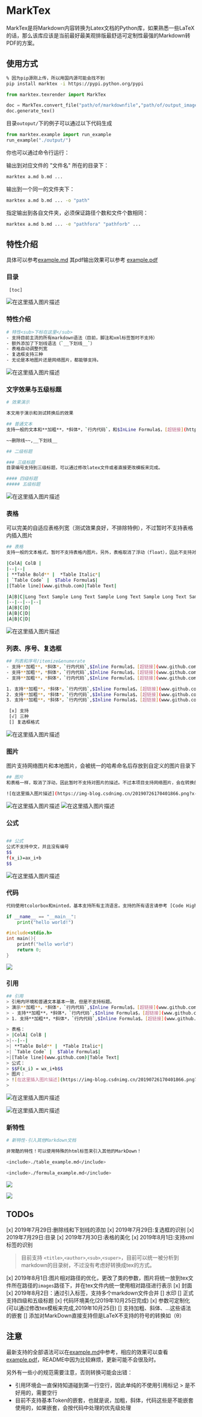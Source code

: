 # MarkTex
MarkTex是将Markdown内容转换为Latex文档的Python库，如果熟悉一些LaTeX的话，那么该库应该是当前最好最美观排版最舒适可定制性最强的Markdown转PDF的方案。


## 使用方式
```bash
% 因为pip源刚上传，所以用国内源可能会找不到
pip install marktex -i https://pypi.python.org/pypi
```

```python
from marktex.texrender import MarkTex

doc = MarkTex.convert_file("path/of/markdownfile","path/of/output_image/dir")
doc.generate_tex()
```

目录`outoput/`下的例子可以通过以下代码生成
```python
from marktex.example import run_example
run_example("./output/")
```


你也可以通过命令行运行：

输出到对应文件的 "文件名" 所在的目录下：
```bash
marktex a.md b.md ...
```

输出到一个同一的文件夹下：
```bash
marktex a.md b.md ... -o "path"
```

指定输出到各自文件夹，必须保证路径个数和文件个数相同：
```bash
marktex a.md b.md ... -e "pathfora" "pathforb" ...
```

## 特性介绍
具体可以参考[example.md](./marktex/example/example.md)
其pdf输出效果可以参考
[example.pdf](./output/example.pdf)

### 目录
```bash
 [toc]
```
![在这里插入图片描述](./src/toc.png)
### 特性介绍
```bash
# 特性<sub>下标在这里</sub>
- 支持目前主流的所有markdown语法（目前，脚注和xml标签暂时不支持）
- 额外添加了下划线语法（`__下划线__`）
- 表格自动调整列宽
- 复选框支持三种
- 无论是本地图片还是网络图片，都能够支持。
```
![在这里插入图片描述](./src/feature.png)
### 文字效果与五级标题
```bash
# 效果演示

本文用于演示和测试转换后的效果

## 普通文本
支持一般的文本和**加粗**，*斜体*，`行内代码`，和$InLine Formula$，[超链接](http://github.com)，注意公式暂时不支持中文。

~~删除线~~,__下划线__

## 二级标题

### 三级标题
目录编号支持到三级标题，可以通过修改latex文件或者直接更改模板来完成。

#### 四级标题
##### 五级标题
```

![在这里插入图片描述](./src/effect.png)

### 表格
可以完美的自适应表格列宽（测试效果良好，不排除特例），不过暂时不支持表格内插入图片
```bash
## 表格
支持一般的文本格式，暂时不支持表格内图片。另外，表格取消了浮动（float），因此不支持对表格的描述（caption），不过在Markdown中也没有对表格的描述，因此也不算功能不完善。

|ColA| ColB |
|--|--|
| **Table Bold** |  *Table Italic*|
| `Table Code` |  $Table Formula$|
|[Table line](www.github.com)|Table Text|

|A|B|C|Long Text Sample Long Text Sample Long Text Sample Long Text Sample Long Text Sample Long Text Sample |
|--|--|--|--|
|A|B|C|D|
|A|B|C|D|
|A|B|C|D|
```
![在这里插入图片描述](./src/table.png)

### 列表、序号、复选框
```bash
## 列表和序号/itemize&enumerate
- 支持**加粗**，*斜体*，`行内代码`,$Inline Formula$，[超链接](www.github.com)
- 支持**加粗**，*斜体*，`行内代码`,$Inline Formula$，[超链接](www.github.com)
- 支持**加粗**，*斜体*，`行内代码`,$Inline Formula$，[超链接](www.github.com)

1. 支持**加粗**，*斜体*，`行内代码`,$Inline Formula$，[超链接](www.github.com)
2. 支持**加粗**，*斜体*，`行内代码`,$Inline Formula$，[超链接](www.github.com)
3. 支持**加粗**，*斜体*，`行内代码`,$Inline Formula$，[超链接](www.github.com)

 [x] 支持
 [√] 三种
 [] 复选框格式
```
![在这里插入图片描述](./src/list.png)

### 图片
图片支持网络图片和本地图片，会被统一的哈希命名后存放到自定义的图片目录下
```bash
## 图片
和表格一样，取消了浮动，因此暂时不支持对图片的描述。不过本项目支持网络图片，会在转换的时候自动下载到本地。

![在这里插入图片描述](https://img-blog.csdnimg.cn/20190726170401866.png?x-oss-process=image/watermark,type_ZmFuZ3poZW5naGVpdGk,shadow_10,text_aHR0cHM6Ly9ibG9nLmNzZG4ubmV0L3NhaWxpc3Q=,size_16,color_FFFFFF,t_70)
```

![在这里插入图片描述](./src/img1.png)
![在这里插入图片描述](./src/img2.png)

### 公式
```bash

## 公式
公式不支持中文，并且没有编号
$$
f(x_i)=ax_i+b
$$
```
![在这里插入图片描述](./src/fomular.png)


### 代码

```bash
代码使用tcolorbox和minted，基本支持所有主流语言。支持的所有语言请参考 [Code Highlighting with minted](https://www.overleaf.com/learn/latex/Code_Highlighting_with_minted) 
```
```python
if __name__ == "__main__":
	print("hello world!")
```
```cpp
#include<stdio.h>
int main(){
	printf("hello world")
	return 0;
}
```

![](./src/code.png)

### 引用
```bash
## 引用
> 引用内环境和普通文本基本一致，但是不支持标题。
> 演示**加粗**，*斜体*，`行内代码`,$Inline Formula$，[超链接](www.github.com)
> - 支持**加粗**，*斜体*，`行内代码`,$Inline Formula$，[超链接](www.github.com)
> 1. 支持**加粗**，*斜体*，`行内代码`,$Inline Formula$，[超链接](www.github.com)

> 表格：
> |ColA| ColB |
>|--|--|
>| **Table Bold** |  *Table Italic*|
>| `Table Code` |  $Table Formula$|
>|[Table line](www.github.com)|Table Text|
> 公式：
> $$F(x_i) = wx_i+b$$
> 图片：
> ![在这里插入图片描述](https://img-blog.csdnimg.cn/20190726170401866.png?x-oss-process=image/watermark,type_ZmFuZ3poZW5naGVpdGk,shadow_10,text_aHR0cHM6Ly9ibG9nLmNzZG4ubmV0L3NhaWxpc3Q=,size_16,color_FFFFFF,t_70)
> 
```
![在这里插入图片描述](./src/quote.png)

![在这里插入图片描述](./src/quote2.png)

### 新特性
```bash
# 新特性-引入其他Markdown文档

非常酷的特性！可以使用特殊的html标签来引入其他的MarkDown！

<include>./table_example.md</include>

<include>./formula_example.md</include>

```

![](./src/newf.png)

![](./src/newf2.png)

## TODOs
 [x] 2019年7月29日:删除线和下划线的添加
 [x] 2019年7月29日:复选框的识别
 [x] 2019年7月29日:目录
 [x] 2019年7月30日:表格的美化
 [x] 2019年8月1日:支持xml标签的识别
 > 目前支持 `<title>`,`<author>`,`<sub>`,`<super>`，目前可以统一被分析到markdown的目录树，不过没有考虑好转换成tex的方式。
 
 [x] 2019年8月1日:图片相对路径的优化，更改了类的参数，图片将统一放到tex文件所在路径的`images`路径下，并在tex文件内统一使用相对路径进行表示
 [x] 封面
 [x] 2019年8月2日：通过引入<include>标签，支持多个markdown文件合并
 [] 水印
 [] 正式支持四级和五级标题
 [x] 代码环境美化(2019年10月25日完成)
 [x] 参数可定制化(可以通过修改tex模板来完成,2019年10月25日)
 [] 支持加粗、斜体、...这些语法的嵌套
 [] 添加对MarkDown直接支持但是LaTeX不支持的符号的转换如（θ）
 
 ## 注意
 最新支持的全部语法可以在[example.md](./marktex/example/example.md)中参考，相应的效果可以查看[example.pdf](./output/out/example.pdf)，README中因为比较麻烦，更新可能不会很及时。
 
 另外有一些小的规范需要注意，否则转换可能会出错：
 - 引用环境会一直保持知道碰到第一行空行，因此单纯的不使用引用标记 > 是不好用的，需要空行
 - 目前不支持基本Token的嵌套，也就是说，加粗，斜体，代码这些是不能嵌套使用的，如果嵌套，会按代码中处理的优先级处理
 
 